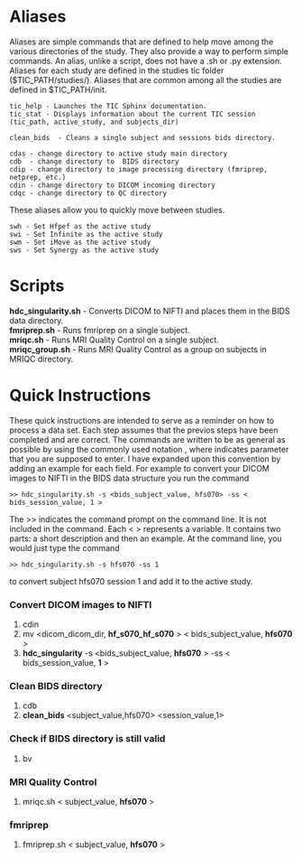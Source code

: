 # Aliases

Aliases are simple commands that are defined to help move among the various directories
of the study.  They also provide a way to perform simple commands. An alias, unlike a
script, does not have a .sh or .py extension. Aliases for each study are defined in the
studies tic folder ($TIC_PATH/studies/<study>). Aliases that are common among all the
studies are defined in $TIC_PATH/init.

    tic_help - Launches the TIC Sphinx documentation.
    tic_stat - Displays information about the current TIC session (tic_path, active_study, and subjects_dir)
    
    clean_bids  - Cleans a single subject and sessions bids directory.
    
    cdas - change directory to active study main directory  
    cdb  - change directory to  BIDS directory  
    cdip - change directory to image processing directory (fmriprep, netprep, etc.)  
    cdin - change directory to DICOM incoming directory  
    cdqc - change directory to QC directory

These aliases allow you to quickly move between studies.

    swh - Set Hfpef as the active study  
    swi - Set Infinite as the active study  
    swm - Set iMove as the active study
    sws - Set Synergy as the active study


# Scripts

**hdc_singularity.sh**   - Converts DICOM to NIFTI and places them in the BIDS data directory.  
**fmriprep.sh**          - Runs fmriprep on a single subject.  
**mriqc.sh**             - Runs MRI Quality Control on a single subject.  
**mriqc_group.sh**       - Runs MRI Quality Control as a group on subjects in MRIQC directory.



# Quick Instructions

These quick instructions are intended to serve as a reminder on how to process a data set.  Each
step assumes that the previos steps have been completed and are correct. The commands are written
to be as general as possible by using the commonly used notation <variable>, where <variable> indicates
parameter that you are supposed to enter. I have expanded upon this convention by adding an example
for each field.  For example to convert your DICOM images to NIFTI in the BIDS data structure you run the
command

    >> hdc_singularity.sh -s <bids_subject_value, hfs070> -ss < bids_session_value, 1 >

The >> indicates the command prompt on the command line. It is not included in the command.  Each < > represents a variable.
It contains two parts: a short description and then an example.  At the command line, you would just type the command

    >> hdc_singularity.sh -s hfs070 -ss 1

to convert subject hfs070 session 1 and add it to the active study.


### Convert DICOM images to NIFTI

1. cdin
1. mv <dicom_dicom_dir, **hf_s070_hf_s070** > < bids_subject_value, **hfs070** >
1. **hdc_singularity** -s <bids_subject_value, **hfs070** > -ss < bids_session_value, **1** >

### Clean BIDS directory

1. cdb
2. **clean_bids** <subject_value,hfs070> <session_value,1>

### Check if BIDS directory is still valid

1. bv


### MRI Quality Control

1. mriqc.sh < subject_value, **hfs070** >

### fmriprep

1. fmriprep.sh < subject_value, **hfs070** >

